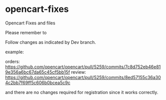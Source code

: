 # opencart-fixes
Opencart Fixes and files

Please remember to

Follow changes as indicated by  Dev branch.

example:

orders:
https://github.com/opencart/opencart/pull/5259/commits/7c8d752eb46e819e356a6bc67da65c45cf5bb15f
review:
https://github.com/opencart/opencart/pull/5259/commits/8ed57155c36a304c2bb7f69ff5c606b0bcea5c9c

and there are no changes required for registration since it works correctly.
